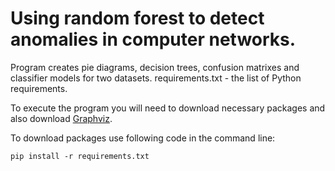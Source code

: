 # Using random forest to detect anomalies in computer networks.
Program creates pie diagrams, decision trees, confusion matrixes and classifier models for two datasets.
requirements.txt - the list of Python requirements. 

To execute the program you will need to download necessary packages and also download [Graphviz](https://forum.graphviz.org/t/new-simplified-installation-procedure-on-windows/224).

To download packages use following code in the command line:
```
pip install -r requirements.txt
```
